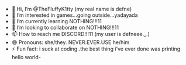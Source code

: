 - 👋 Hi, I’m @TheFluffyK1tty (my real name is defne)
- 👀 I’m interested in games...going outside...yadayada
-  🌱 I’m currently learning NOTHING!!!11
- 💞️ I’m looking to collaborate on NOTHING!!!11
- 📫 How to reach me DISCORD!!!11 (my user is defneee._.)
- 😄 Pronouns: she/they. NEVER.EVER.USE he/him
- ⚡ Fun fact: i suck at coding..the best thing i've ever done was printing hello world-

<!---
TheFluffyK1tty/TheFluffyK1tty is a ✨ special ✨ repository because its `README.md` (this file) appears on your GitHub profile.
You can click the Preview link to take a look at your changes.
--->
